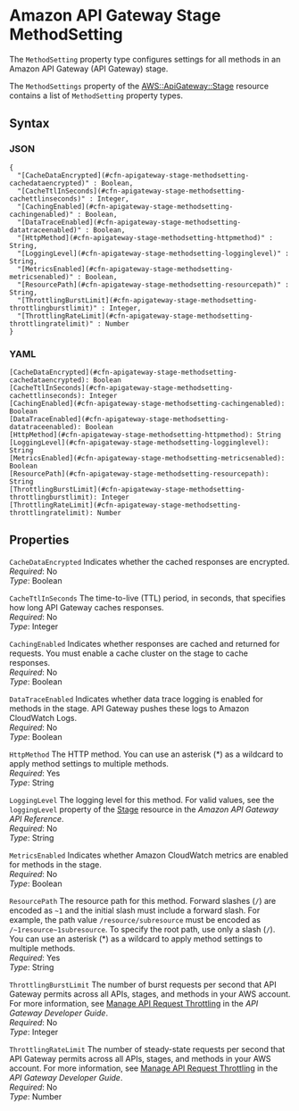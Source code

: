 # Amazon API Gateway Stage MethodSetting<a name="aws-properties-apigateway-stage-methodsetting"></a>

The `MethodSetting` property type configures settings for all methods in an Amazon API Gateway \(API Gateway\) stage\.

The `MethodSettings` property of the [AWS::ApiGateway::Stage](aws-resource-apigateway-stage.md) resource contains a list of `MethodSetting` property types\.

## Syntax<a name="w4ab1c21c14c57b7"></a>

### JSON<a name="aws-properties-apigateway-stage-methodsetting-syntax.json"></a>

```
{
  "[CacheDataEncrypted](#cfn-apigateway-stage-methodsetting-cachedataencrypted)" : Boolean,
  "[CacheTtlInSeconds](#cfn-apigateway-stage-methodsetting-cachettlinseconds)" : Integer,
  "[CachingEnabled](#cfn-apigateway-stage-methodsetting-cachingenabled)" : Boolean,
  "[DataTraceEnabled](#cfn-apigateway-stage-methodsetting-datatraceenabled)" : Boolean,
  "[HttpMethod](#cfn-apigateway-stage-methodsetting-httpmethod)" : String,
  "[LoggingLevel](#cfn-apigateway-stage-methodsetting-logginglevel)" : String,
  "[MetricsEnabled](#cfn-apigateway-stage-methodsetting-metricsenabled)" : Boolean,
  "[ResourcePath](#cfn-apigateway-stage-methodsetting-resourcepath)" : String,
  "[ThrottlingBurstLimit](#cfn-apigateway-stage-methodsetting-throttlingburstlimit)" : Integer,
  "[ThrottlingRateLimit](#cfn-apigateway-stage-methodsetting-throttlingratelimit)" : Number
}
```

### YAML<a name="aws-properties-apigateway-stage-methodsetting-syntax.yaml"></a>

```
[CacheDataEncrypted](#cfn-apigateway-stage-methodsetting-cachedataencrypted): Boolean
[CacheTtlInSeconds](#cfn-apigateway-stage-methodsetting-cachettlinseconds): Integer
[CachingEnabled](#cfn-apigateway-stage-methodsetting-cachingenabled): Boolean
[DataTraceEnabled](#cfn-apigateway-stage-methodsetting-datatraceenabled): Boolean
[HttpMethod](#cfn-apigateway-stage-methodsetting-httpmethod): String
[LoggingLevel](#cfn-apigateway-stage-methodsetting-logginglevel): String
[MetricsEnabled](#cfn-apigateway-stage-methodsetting-metricsenabled): Boolean
[ResourcePath](#cfn-apigateway-stage-methodsetting-resourcepath): String
[ThrottlingBurstLimit](#cfn-apigateway-stage-methodsetting-throttlingburstlimit): Integer
[ThrottlingRateLimit](#cfn-apigateway-stage-methodsetting-throttlingratelimit): Number
```

## Properties<a name="w4ab1c21c14c57b9"></a>

`CacheDataEncrypted`  <a name="cfn-apigateway-stage-methodsetting-cachedataencrypted"></a>
Indicates whether the cached responses are encrypted\.  
*Required*: No  
*Type*: Boolean

`CacheTtlInSeconds`  <a name="cfn-apigateway-stage-methodsetting-cachettlinseconds"></a>
The time\-to\-live \(TTL\) period, in seconds, that specifies how long API Gateway caches responses\.  
*Required*: No  
*Type*: Integer

`CachingEnabled`  <a name="cfn-apigateway-stage-methodsetting-cachingenabled"></a>
Indicates whether responses are cached and returned for requests\. You must enable a cache cluster on the stage to cache responses\.  
*Required*: No  
*Type*: Boolean

`DataTraceEnabled`  <a name="cfn-apigateway-stage-methodsetting-datatraceenabled"></a>
Indicates whether data trace logging is enabled for methods in the stage\. API Gateway pushes these logs to Amazon CloudWatch Logs\.  
*Required*: No  
*Type*: Boolean

`HttpMethod`  <a name="cfn-apigateway-stage-methodsetting-httpmethod"></a>
The HTTP method\. You can use an asterisk \(\*\) as a wildcard to apply method settings to multiple methods\.  
*Required*: Yes  
*Type*: String

`LoggingLevel`  <a name="cfn-apigateway-stage-methodsetting-logginglevel"></a>
The logging level for this method\. For valid values, see the `loggingLevel` property of the [Stage](https://docs.aws.amazon.com/apigateway/api-reference/resource/stage/#loggingLevel) resource in the *Amazon API Gateway API Reference*\.  
*Required*: No  
*Type*: String

`MetricsEnabled`  <a name="cfn-apigateway-stage-methodsetting-metricsenabled"></a>
Indicates whether Amazon CloudWatch metrics are enabled for methods in the stage\.  
*Required*: No  
*Type*: Boolean

`ResourcePath`  <a name="cfn-apigateway-stage-methodsetting-resourcepath"></a>
The resource path for this method\. Forward slashes \(`/`\) are encoded as `~1` and the initial slash must include a forward slash\. For example, the path value `/resource/subresource` must be encoded as `/~1resource~1subresource`\. To specify the root path, use only a slash \(`/`\)\. You can use an asterisk \(\*\) as a wildcard to apply method settings to multiple methods\.  
*Required*: Yes  
*Type*: String

`ThrottlingBurstLimit`  <a name="cfn-apigateway-stage-methodsetting-throttlingburstlimit"></a>
The number of burst requests per second that API Gateway permits across all APIs, stages, and methods in your AWS account\. For more information, see [Manage API Request Throttling](https://docs.aws.amazon.com/apigateway/latest/developerguide/api-gateway-request-throttling.html) in the *API Gateway Developer Guide*\.  
*Required*: No  
*Type*: Integer

`ThrottlingRateLimit`  <a name="cfn-apigateway-stage-methodsetting-throttlingratelimit"></a>
The number of steady\-state requests per second that API Gateway permits across all APIs, stages, and methods in your AWS account\. For more information, see [Manage API Request Throttling](https://docs.aws.amazon.com/apigateway/latest/developerguide/api-gateway-request-throttling.html) in the *API Gateway Developer Guide*\.  
*Required*: No  
*Type*: Number